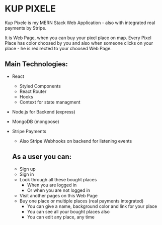 # KUP PIXELE

Kup Pixele is my MERN Stack Web Application - also with integrated real payments by Stripe.

It is Web Page, when you can buy your pixel place on map.
Every Pixel Place has color choosed by you and also when someone clicks on your place - he is redirected to your choosed Web Page.

## Main Technologies:

- React
  - Styled Components
  - React Router
  - Hooks
  - Context for state managment
- Node.js for Backend (express)
- MongoDB (mongoose)
- Stripe Payments

  - Also Stripe Webhooks on backend for listening events

  ## As a user you can:

  - Sign up
  - Sign in
  - Look through all these bought places
    - When you are logged in
    - Or when you are not logged in
  - Visit another pages on this Web Page
  - Buy one place or multiple places (real payments integrated)
    - You can give a name, background color and link for your place
    - You can see all your bought places also
    - You can edit any place, any time
